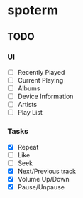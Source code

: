 # spoterm

## TODO
### UI
- [ ] Recently Played
- [ ] Current Playing
- [ ] Albums
- [ ] Device Information
- [ ] Artists
- [ ] Play List
### Tasks
- [x] Repeat
- [ ] Like
- [ ] Seek
- [x] Next/Previous track
- [x] Volume Up/Down
- [x] Pause/Unpause
